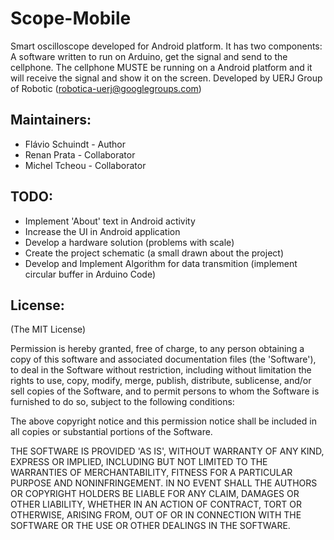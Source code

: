 Scope-Mobile
=======
Smart oscilloscope developed for Android platform. It has two components: A software written to run on Arduino, get the signal and send to the cellphone. The cellphone MUSTE be running on a Android platform and it will receive the signal and show it on the screen. Developed by UERJ Group of Robotic (robotica-uerj@googlegroups.com)

Maintainers:
-----------
* Flávio Schuindt - Author
* Renan Prata - Collaborator
* Michel Tcheou - Collaborator 

TODO:
----
* Implement 'About' text in Android activity
* Increase the UI in Android application
* Develop a hardware solution (problems with scale)
* Create the project schematic (a small drawn about the project)
* Develop and Implement Algorithm for data transmition (implement circular buffer in Arduino Code)

License:
--------

(The MIT License)

Permission is hereby granted, free of charge, to any person obtaining
a copy of this software and associated documentation files (the
'Software'), to deal in the Software without restriction, including
without limitation the rights to use, copy, modify, merge, publish,
distribute, sublicense, and/or sell copies of the Software, and to
permit persons to whom the Software is furnished to do so, subject to
the following conditions:

The above copyright notice and this permission notice shall be
included in all copies or substantial portions of the Software.

THE SOFTWARE IS PROVIDED 'AS IS', WITHOUT WARRANTY OF ANY KIND,
EXPRESS OR IMPLIED, INCLUDING BUT NOT LIMITED TO THE WARRANTIES OF
MERCHANTABILITY, FITNESS FOR A PARTICULAR PURPOSE AND NONINFRINGEMENT.
IN NO EVENT SHALL THE AUTHORS OR COPYRIGHT HOLDERS BE LIABLE FOR ANY
CLAIM, DAMAGES OR OTHER LIABILITY, WHETHER IN AN ACTION OF CONTRACT,
TORT OR OTHERWISE, ARISING FROM, OUT OF OR IN CONNECTION WITH THE
SOFTWARE OR THE USE OR OTHER DEALINGS IN THE SOFTWARE.
